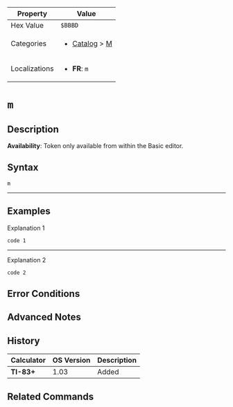 | Property      | Value |
|---------------|-------|
| Hex Value     | `$BBBD`|
| Categories    | <ul><li>[Catalog](<../categories/Catalog.md>) > [M](<../categories/Catalog.md#M>)</li></ul> |
| Localizations | <ul><li><b>FR</b>: `m`</li></ul> |

# `m`

## Description



<b>Availability</b>: Token only available from within the Basic editor.

## Syntax
`m`

<hr>

## Examples

Explanation 1
```ti-basic
code 1
```
---
Explanation 2
```ti-basic
code 2
```

## Error Conditions


## Advanced Notes


## History
| Calculator | OS Version | Description |
|------------|------------|-------------|
| <b>TI-83+</b> | 1.03 | Added

## Related Commands

    